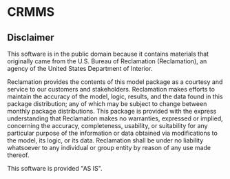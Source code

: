 CRMMS
=====================

## Disclaimer

This software is in the public domain because it contains materials that originally came from the U.S. Bureau of Reclamation (Reclamation), an agency of the United States Department of Interior.

Reclamation provides the contents of this model package as a courtesy and service to our customers and stakeholders. Reclamation makes efforts to maintain the accuracy of the model, logic, results, and the data found in this package distribution; any of which may be subject to change between monthly package distributions. This package is provided with the express understanding that Reclamation makes no warranties, expressed or implied, concerning the accuracy, completeness, usability, or suitability for any particular purpose of the information or data obtained via modifications to the model, its logic, or its data. Reclamation shall be under no liability whatsoever to any individual or group entity by reason of any use made thereof. 

This software is provided "AS IS".
